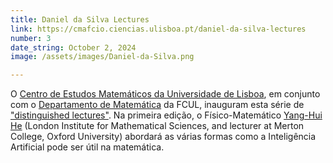 ```yaml
---
title: Daniel da Silva Lectures
link: https://cmafcio.ciencias.ulisboa.pt/daniel-da-silva-lectures
number: 3
date_string: October 2, 2024
image: /assets/images/Daniel-da-Silva.png

---
```

O [Centro de Estudos Matemáticos da Universidade de Lisboa](https://cmafcio.ciencias.ulisboa.pt/), em conjunto com o [Departamento de Matemática](https://ciencias.ulisboa.pt/pt/dm) da FCUL, 
inauguram esta série de ["distinguished lectures"](https://cmafcio.ciencias.ulisboa.pt/daniel-da-silva-lectures). 
Na primeira edição, o Físico-Matemático [Yang-Hui He](https://lims.ac.uk/yang-hui-he/) (London Institute for Mathematical Sciences, and lecturer at Merton College, Oxford University) abordará as várias formas como a Inteligência Artificial pode ser útil na matemática.
